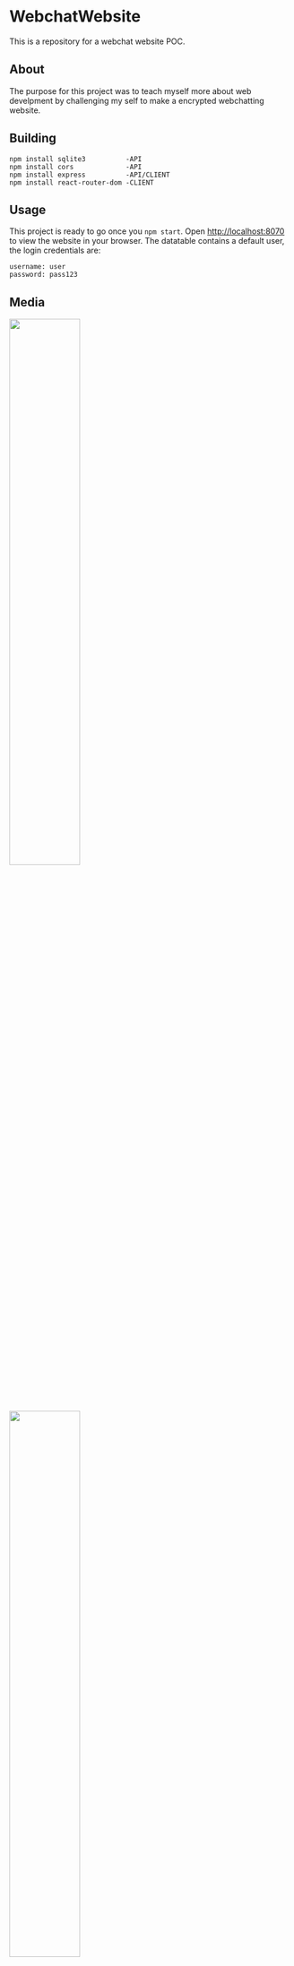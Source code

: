 # WebchatWebsite
  This is a repository for a webchat website POC.
  
## About
  The purpose for this project was to teach myself more about web develpment by challenging my self to make a encrypted webchatting website.
  
## Building
  ```
  npm install sqlite3          -API
  npm install cors             -API
  npm install express          -API/CLIENT
  npm install react-router-dom -CLIENT
  ```
  
## Usage
  This project is ready to go once you ```npm start```.
  Open [http://localhost:8070](http://localhost:8070) to view the website in your browser.
  The datatable contains a default user, the login credentials are:
  ```
  username: user
  password: pass123
  ```
  
## Media
<img src="https://cdn.discordapp.com/attachments/764959698888687616/954541624006934598/Webchat_preview.gif" width=50% height=50% />
<img src="https://cdn.discordapp.com/attachments/764959698888687616/954541930467967026/unknown.png" width=50% height=50% />
<img src="https://cdn.discordapp.com/attachments/764959698888687616/954542063146385498/unknown.png" width=50% height=50% />
